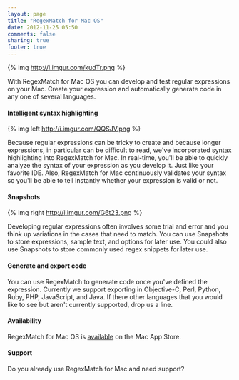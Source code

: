 ```yaml
---
layout: page
title: "RegexMatch for Mac OS"
date: 2012-11-25 05:50
comments: false
sharing: true
footer: true
---
```


{% img http://i.imgur.com/kudTr.png %}

With RegexMatch for Mac OS you can develop and test regular expressions on your Mac.  Create your expression and automatically generate code in any one of several languages.

#### Intelligent syntax highlighting ####

{% img left http://i.imgur.com/QQSJV.png %}

Because regular expressions can be tricky to create and because longer expressions, in particular can be difficult to read, we've incorporated syntax highlighting into RegexMatch for Mac.  In real-time, you'll be able to quickly analyze the syntax of your expression as you develop it.  Just like your favorite IDE.  Also, RegexMatch for Mac continuously validates your syntax so you'll be able to tell instantly whether your expression is valid or not.

#### Snapshots ####

{% img right http://i.imgur.com/G6t23.png %}

Developing regular expressions often involves some trial and error and you think up variations in the cases that need to match.  You can use Snapshots to store expressions, sample text, and options for later use.  You could also use Snapshots to store commonly used regex snippets for later use.

#### Generate and export code ####

You can use RegexMatch to generate code once you've defined the expression.  Currently we support exporting in Objective-C, Perl, Python, Ruby, PHP, JavaScript, and Java.  If there other languages that you would like to see but aren't currently supported, drop us a line.

#### Availability ####

RegexMatch for Mac OS is [available](https://itunes.apple.com/us/app/regexmatch/id582049745?ls=1&mt=12) on the Mac App Store.

#### Support ####

Do you already use RegexMatch for Mac and need support?



